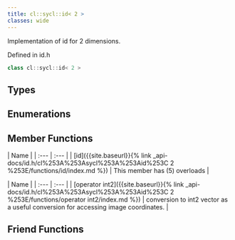 ```yaml
---
title: cl::sycl::id< 2 >
classes: wide
---
```



Implementation of id for 2 dimensions. 

Defined in id.h

```cpp
class cl::sycl::id< 2 >
```

## Types

## Enumerations

## Member Functions

  | Name |
| :--- | :--- |
| [id]({{site.baseurl}}{% link _api-docs/id.h/cl%253A%253Asycl%253A%253Aid%253C 2 %253E/functions/id/index.md %}) | This member has (5) overloads |

  | Name |
| :--- | :--- |
| [operator int2]({{site.baseurl}}{% link _api-docs/id.h/cl%253A%253Asycl%253A%253Aid%253C 2 %253E/functions/operator int2/index.md %}) | conversion to int2 vector as a useful conversion for accessing image coordinates.  |


## Friend Functions

